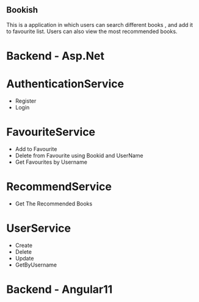 ## Bookish

This is a application in which users can search different books , and add it to favourite list. Users can also view the most recommended books.

# Backend - Asp.Net

# AuthenticationService

* Register
* Login

# FavouriteService

* Add to Favourite
* Delete from Favourite using Bookid and UserName
* Get Favourites by Username

# RecommendService

* Get The Recommended Books

# UserService

* Create 
* Delete
* Update
* GetByUsername

# Backend - Angular11